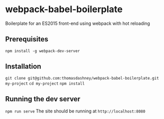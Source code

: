 # webpack-babel-boilerplate
Boilerplate for an ES2015 front-end using webpack with hot reloading

## Prerequisites
`npm install -g webpack-dev-server`

## Installation
`git clone git@github.com:thomasdashney/webpack-babel-boilerplate.git my-project`
`cd my-project`
`npm install`

## Running the dev server
`npm run serve`
The site should be running at `http://localhost:8080`

